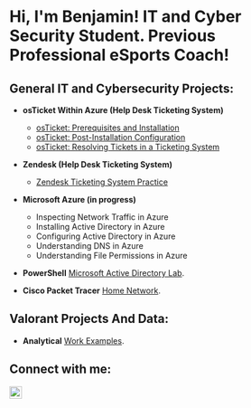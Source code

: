<h1>Hi, I'm Benjamin! IT and Cyber Security Student. Previous Professional eSports Coach!</h1>

<h2>General IT and Cybersecurity Projects:</h2>

- <b>osTicket Within Azure (Help Desk Ticketing System)</b>
  - [osTicket: Prerequisites and Installation](https://github.com/ben-trainer/osTicket-prerequisites)
  - [osTicket: Post-Installation Configuration](https://github.com/ben-trainer/osTicket-post-install-cfg)
  - [osTicket: Resolving Tickets in a Ticketing System](https://github.com/ben-trainer/osTicket-lifecycle/tree/main)

- <b>Zendesk (Help Desk Ticketing System) </b>
  - [Zendesk Ticketing System Practice](https://github.com/ben-trainer/Ticketing-System/)
- <b>Microsoft Azure (in progress) </b>
  - Inspecting Network Traffic in Azure
  - Installing Active Directory in Azure
  - Configuring Active Directory in Azure
  - Understanding DNS in Azure
  - Understanding File Permissions in Azure
  
- <b>PowerShell</b> [Microsoft Active Directory Lab](https://github.com/ben-trainer/Active-Directory-Home-Lab).
- <b>Cisco Packet Tracer</b> [Home Network](https://github.com/ben-trainer/Home-Network/ ).

<h2>Valorant Projects And Data:</h2>

- <b>Analytical</b> [Work Examples](https://github.com/ben-trainer/VALORANT-Projects-and-Data).



<h2> Connect with me:</h2>

[<img align="left" alt="benjamin-bravo | LinkedIn" width="22px" src="https://cdn.jsdelivr.net/npm/simple-icons@v3/icons/linkedin.svg" />][linkedin]




[linkedin]: www.linkedin.com/in/ben-bravo

<!--
**ben-trainer/ben-trainer** is a ✨ _special_ ✨ repository because its `README.md` (this file) appears on your GitHub profile.

